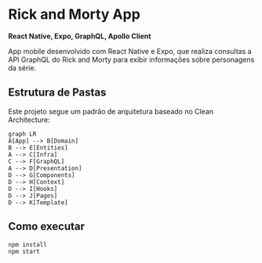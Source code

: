 # Rick and Morty App

**React Native, Expo, GraphQL, Apollo Client**

App mobile desenvolvido com React Native e Expo, que realiza consultas a API GraphQL do Rick and Morty para exibir informações sobre personagens da série.

## Estrutura de Pastas

Este projeto segue um padrão de arquitetura baseado no Clean Architecture:

```mermaid
graph LR
A[App] --> B[Domain]
B --> E[Entities]
A --> C[Infra]
C --> F[GraphQL]
A --> D[Presentation]
D --> G[Components]
D --> H[Context]
D --> I[Hooks]
D --> J[Pages]
D --> K[Template]
```

## Como executar

    npm install
    npm start
